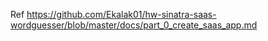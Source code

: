 Ref https://github.com/Ekalak01/hw-sinatra-saas-wordguesser/blob/master/docs/part_0_create_saas_app.md
